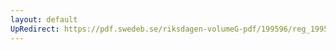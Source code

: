 ```yaml
---
layout: default
UpRedirect: https://pdf.swedeb.se/riksdagen-volumeG-pdf/199596/reg_199596/reg_199596_0228.pdf
---
```

